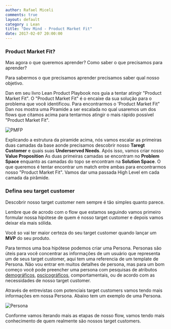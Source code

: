 ```yaml
---
author: Rafael Miceli
comments: true
layout: default 
category : Lean
title: "Dev Mind - Product Market Fit" 
date: 2017-02-07 20:00:00
---
```


### Product Market Fit?

Mas agora o que queremos aprender? Como saber o que precisamos para aprender?

Para sabermos o que precisamos aprender precisamos saber qual nosso objetivo.

Dan em seu livro Lean Product Playbook nos guia a tentar atingir "Product Market Fit".  O "Product Market Fit" é o encaixe da sua solução para o problema que você identificou. Para encontrarmos o 'Product Market Fit" Dan nos mostra uma Piramide a ser escalada no qual usaremos um dos flows que citamos acima para tentarmos atingir o mais rápido possível "Product Market Fit".

![PMFP](http://rafael-miceli.com.br/ico/Dev-Mind/Product-Market-Fit-Pyramid.png)

Explicando a estrutura da piramide acima, nós vamos escalar as primeiras duas camadas da base aonde precisamos descobrir nosso __Taregt Customer__ e quais suas __Underserved Needs__. Após isso, vamos criar nosso __Value Proposition__ As duas primeiras camadas se encontram no __Problem Space__ enquanto as camadas do topo se encontram na __Solution Space__. O que queremos é tentar encontrar um match entre ambas para encontrarmos nosso "Product Market Fit". Vamos dar uma passada High Level em cada camada da pirâmide.

### Defina seu target customer

Descobrir nosso target customer nem sempre é tão simples quanto parece. 

Lembre que de acrodo com o flow que estamos seguindo vamos primeiro formular nossa hipótese de quem é nosso target customer e depois vamos deixar ela mais sólida.

Você so vai ter maior certeza do seu target customer quando lançar um __MVP__ do seu produto. 

Para termos uma boa hipótese podemos criar uma Persona. Personas são úteis para você concentrar as informações de um usuário que representa um de seus target customer, aqui tem uma referencia de um template de Persona. Não vou entrar em muitos detalhes de persona, mas para um bom começo você pode preencher uma persona com pesquisas de atributos [demográficos](https://pt.wikipedia.org/wiki/Demografia), [pscicográficos](https://en.wikipedia.org/wiki/Psychographic), comportamentais, ou de acordo com as necessidades de nosso target customer. 

Através de entrevistas com potenciais target customers vamos tendo mais informações em nossa Persona. Abaixo tem um exemplo de uma Persona.

![Persona](http://rafael-miceli.com.br/ico/Dev-Mind/Persona.png)

Conforme vamos iterando mais as etapas de nosso flow, vamos tendo mais conhecimento de quem realmente são nossos target customers.


